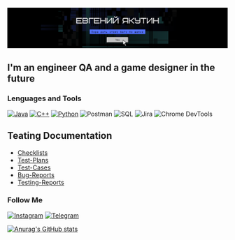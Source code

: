 ![Header](https://github.com/Alex5453/Alex5453/blob/main/assets/для%20портфолио.png)

## I'm an engineer QA and a game designer in the future

### Lenguages and Tools
[![Java](https://img.shields.io/badge/-Java-090909?style=for-the-badge&logo=Java&logoColor=f89820)](https://github.com/Alex5453/java)
[![C++](https://img.shields.io/badge/-C++-090909?style=for-the-badge&logo=C%2b%2b&logoColor=6296CC)](https://github.com/Alex5453/C-)
[![Python](https://img.shields.io/badge/-Python-090909?style=for-the-badge&logo=Python&logoColor=4B8BBE)](https://github.com/Alex5453/Python)
![Postman](https://img.shields.io/badge/-Postman-090909?style=for-the-badge&logo=C%2b%2b&logoColor=EF5B25)
![SQL](https://img.shields.io/badge/-SQL-090909?style=for-the-badge&logo=SQL&logoColor=00758F)
![Jira](https://img.shields.io/badge/-Jira-090909?style=for-the-badge&logo=Jira&logoColor=0052CC)
![Chrome DevTools](https://img.shields.io/badge/-ChromeDevTools-090909?style=for-the-badge&logo=ChromeDevTools&logoColor=368BD6)

## Teating Documentation
- [Checklists](https://github.com/Alex5453/checklists)
- [Test-Plans](https://github.com/Alex5453/Test-Plans)
- [Test-Cases](https://github.com/Alex5453/test-cases)
- [Bug-Reports](https://github.com/Alex5453/Bug-reports)
- [Testing-Reports](https://github.com/Alex5453/testing-reports)
  

### Follow Me
[![Instagram](https://img.shields.io/badge/-Instagram-090909?style=for-the-badge&logo=instagram&logoColor=B4068E)](https://instagram.com/holy_arhael)
[![Telegram](https://img.shields.io/badge/-Telegram-090909?style=for-the-badge&logo=telegram&logoColor=27A0D9)](https://t.me/badarhael)

[![Anurag's GitHub stats](https://github-readme-stats.vercel.app/api?username=Alex5453
)](https://github.com/anuraghazra/github-readme-stats)
